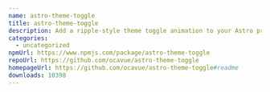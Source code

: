 ```yaml
---
name: astro-theme-toggle
title: astro-theme-toggle
description: Add a ripple-style theme toggle animation to your Astro project with ease
categories:
  - uncategorized
npmUrl: https://www.npmjs.com/package/astro-theme-toggle
repoUrl: https://github.com/ocavue/astro-theme-toggle
homepageUrl: https://github.com/ocavue/astro-theme-toggle#readme
downloads: 10398
---
```

